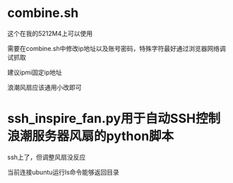 # combine.sh

这个在我的5212M4上可以使用

需要在combine.sh中修改ip地址以及账号密码，特殊字符最好通过浏览器网络调试抓取

建议ipmi固定ip地址

浪潮风扇应该通用小改即可


# ssh_inspire_fan.py用于自动SSH控制浪潮服务器风扇的python脚本

ssh上了，但调整风扇没反应

当前连接ubuntu运行ls命令能够返回目录
